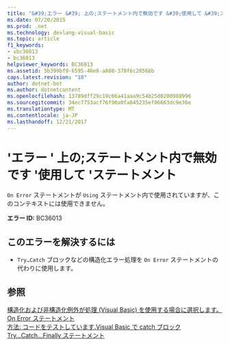 ```yaml
---
title: "&#39;エラー &#39; 上の;ステートメント内で無効です &#39;使用して &#39;ステートメント"
ms.date: 07/20/2015
ms.prod: .net
ms.technology: devlang-visual-basic
ms.topic: article
f1_keywords:
- vbc36013
- bc36013
helpviewer_keywords: BC36013
ms.assetid: 5b399bf9-6595-46e0-a808-378f6c28568b
caps.latest.revision: "10"
author: dotnet-bot
ms.author: dotnetcontent
ms.openlocfilehash: 13789dff29c19c66a41aaa9c54b25d0200988996
ms.sourcegitcommit: 34ec7753acf76f90a0fa845235ef06663dc9e36e
ms.translationtype: MT
ms.contentlocale: ja-JP
ms.lasthandoff: 12/21/2017
---
```

# <a name="39on-error39-statements-are-not-valid-within-39using39-statements"></a>&#39;エラー &#39; 上の;ステートメント内で無効です &#39;使用して &#39;ステートメント
`On Error` ステートメントが `Using` ステートメント内で使用されていますが、このコンテキストには使用できません。  
  
 **エラー ID:** BC36013  
  
## <a name="to-correct-this-error"></a>このエラーを解決するには  
  
-   `Try…Catch` ブロックなどの構造化エラー処理を `On Error` ステートメントの代わりに使用します。  
  
## <a name="see-also"></a>参照  
   
 [構造化および非構造化例外が処理 (Visual Basic) を使用する場合に選択します。](http://msdn.microsoft.com/en-us/e897d7ca-07e8-45dd-8a6d-a5b2a2fc9b9a)  
 [On Error ステートメント](../../visual-basic/language-reference/statements/on-error-statement.md)  
 [方法: コードをテストしています.Visual Basic で catch ブロック](http://msdn.microsoft.com/en-us/8368e205-ed73-4185-a247-af84fb4fafa9)  
 [Try...Catch...Finally ステートメント](../../visual-basic/language-reference/statements/try-catch-finally-statement.md)
